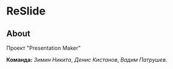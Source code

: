 # ReSlide

## About

Проект "Presentation Maker"

**Команда:** _Зимин Никита_, _Денис Кистанов_, _Вадим Патрушев_.
